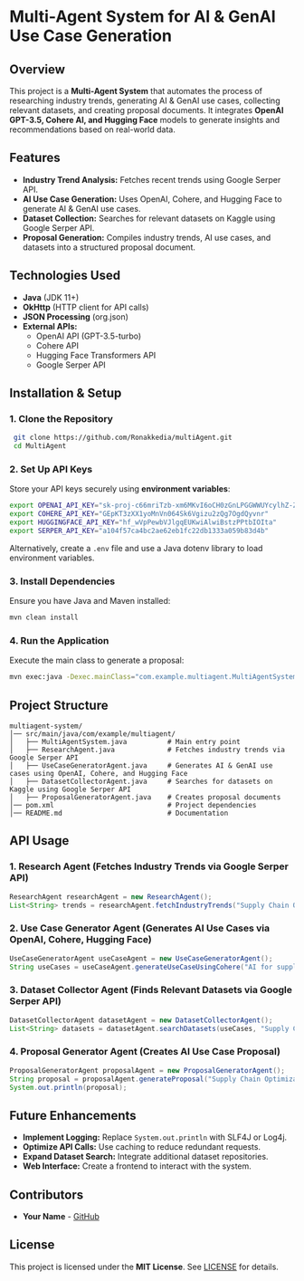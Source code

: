 # Multi-Agent System for AI & GenAI Use Case Generation

## Overview
This project is a **Multi-Agent System** that automates the process of researching industry trends, generating AI & GenAI use cases, collecting relevant datasets, and creating proposal documents. It integrates **OpenAI GPT-3.5, Cohere AI, and Hugging Face** models to generate insights and recommendations based on real-world data.

## Features
- **Industry Trend Analysis:** Fetches recent trends using Google Serper API.
- **AI Use Case Generation:** Uses OpenAI, Cohere, and Hugging Face to generate AI & GenAI use cases.
- **Dataset Collection:** Searches for relevant datasets on Kaggle using Google Serper API.
- **Proposal Generation:** Compiles industry trends, AI use cases, and datasets into a structured proposal document.

## Technologies Used
- **Java** (JDK 11+)
- **OkHttp** (HTTP client for API calls)
- **JSON Processing** (org.json)
- **External APIs:**
  - OpenAI API (GPT-3.5-turbo)
  - Cohere API
  - Hugging Face Transformers API
  - Google Serper API

## Installation & Setup
### 1. Clone the Repository
```sh
 git clone https://github.com/Ronakkedia/multiAgent.git
 cd MultiAgent
```

### 2. Set Up API Keys
Store your API keys securely using **environment variables**:
```sh
export OPENAI_API_KEY="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"
export COHERE_API_KEY="GEpKT3zXX1yoMnVn064Sk6Vgizu2zQg7OgdQyvnr"
export HUGGINGFACE_API_KEY="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"
export SERPER_API_KEY="a104f57ca4bc2ae62eb1fc22db1333a059b83d4b"
```
Alternatively, create a `.env` file and use a Java dotenv library to load environment variables.

### 3. Install Dependencies
Ensure you have Java and Maven installed:
```sh
mvn clean install
```

### 4. Run the Application
Execute the main class to generate a proposal:
```sh
mvn exec:java -Dexec.mainClass="com.example.multiagent.MultiAgentSystem"
```

## Project Structure
```
multiagent-system/
│── src/main/java/com/example/multiagent/
│   ├── MultiAgentSystem.java          # Main entry point
│   ├── ResearchAgent.java             # Fetches industry trends via Google Serper API
│   ├── UseCaseGeneratorAgent.java     # Generates AI & GenAI use cases using OpenAI, Cohere, and Hugging Face
│   ├── DatasetCollectorAgent.java     # Searches for datasets on Kaggle using Google Serper API
│   ├── ProposalGeneratorAgent.java    # Creates proposal documents
│── pom.xml                            # Project dependencies
│── README.md                          # Documentation
```

## API Usage
### **1. Research Agent** (Fetches Industry Trends via Google Serper API)
```java
ResearchAgent researchAgent = new ResearchAgent();
List<String> trends = researchAgent.fetchIndustryTrends("Supply Chain Optimization");
```

### **2. Use Case Generator Agent** (Generates AI Use Cases via OpenAI, Cohere, Hugging Face)
```java
UseCaseGeneratorAgent useCaseAgent = new UseCaseGeneratorAgent();
String useCases = useCaseAgent.generateUseCaseUsingCohere("AI for supply chain optimization");
```

### **3. Dataset Collector Agent** (Finds Relevant Datasets via Google Serper API)
```java
DatasetCollectorAgent datasetAgent = new DatasetCollectorAgent();
List<String> datasets = datasetAgent.searchDatasets(useCases, "Supply Chain");
```

### **4. Proposal Generator Agent** (Creates AI Use Case Proposal)
```java
ProposalGeneratorAgent proposalAgent = new ProposalGeneratorAgent();
String proposal = proposalAgent.generateProposal("Supply Chain Optimization", trends, useCases, datasets);
System.out.println(proposal);
```

## Future Enhancements
- **Implement Logging:** Replace `System.out.println` with SLF4J or Log4j.
- **Optimize API Calls:** Use caching to reduce redundant requests.
- **Expand Dataset Search:** Integrate additional dataset repositories.
- **Web Interface:** Create a frontend to interact with the system.

## Contributors
- **Your Name** - [GitHub](https://github.com/RonakKedia)

## License
This project is licensed under the **MIT License**. See [LICENSE](LICENSE) for details.

